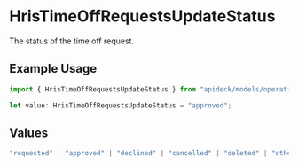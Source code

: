 # HrisTimeOffRequestsUpdateStatus

The status of the time off request.

## Example Usage

```typescript
import { HrisTimeOffRequestsUpdateStatus } from "apideck/models/operations";

let value: HrisTimeOffRequestsUpdateStatus = "approved";
```

## Values

```typescript
"requested" | "approved" | "declined" | "cancelled" | "deleted" | "other"
```